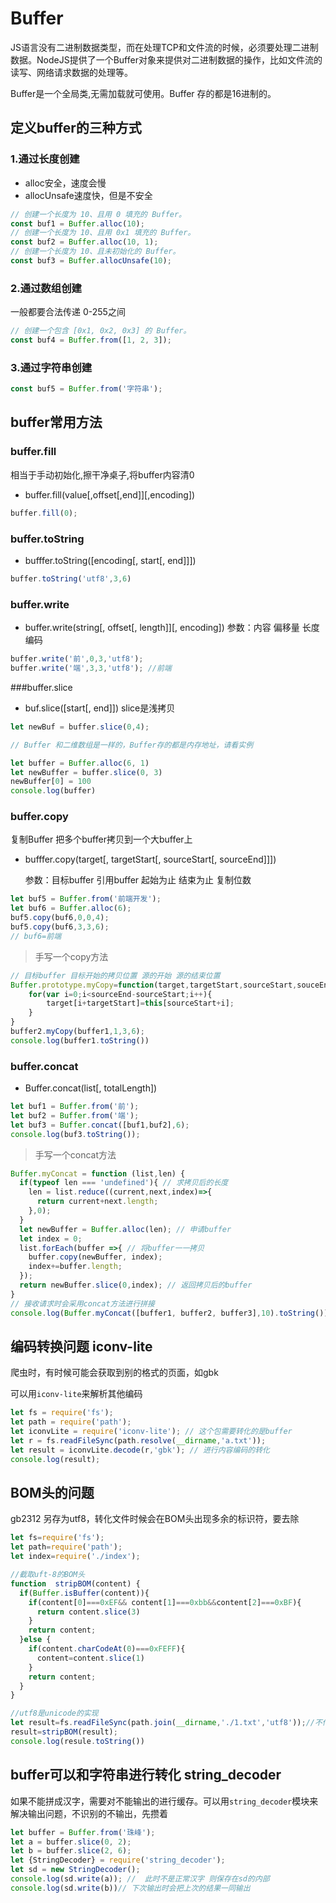 # Buffer

JS语言没有二进制数据类型，而在处理TCP和文件流的时候，必须要处理二进制数据。NodeJS提供了一个Buffer对象来提供对二进制数据的操作，比如文件流的读写、网络请求数据的处理等。

Buffer是一个全局类,无需加载就可使用。Buffer 存的都是16进制的。

## 定义buffer的三种方式

### 1.通过长度创建

- alloc安全，速度会慢
- allocUnsafe速度快，但是不安全

```javascript
// 创建一个长度为 10、且用 0 填充的 Buffer。
const buf1 = Buffer.alloc(10);
// 创建一个长度为 10、且用 0x1 填充的 Buffer。
const buf2 = Buffer.alloc(10, 1);
// 创建一个长度为 10、且未初始化的 Buffer。
const buf3 = Buffer.allocUnsafe(10);
```

### 2.通过数组创建

一般都要合法传递 0-255之间

```javascript
// 创建一个包含 [0x1, 0x2, 0x3] 的 Buffer。
const buf4 = Buffer.from([1, 2, 3]);
```

### 3.通过字符串创建

```javascript
const buf5 = Buffer.from('字符串');
```

## buffer常用方法

### buffer.fill 

相当于手动初始化,擦干净桌子,将buffer内容清0 

- buffer.fill(value[,offset[,end]][,encoding])

```javascript
buffer.fill(0);
```

### buffer.toString 

- bufffer.toString([encoding[, start[, end]]]) 

```javascript
buffer.toString('utf8',3,6)
```

### buffer.write

- buffer.write(string[, offset[, length]][, encoding])  参数：内容 偏移量 长度 编码 

```javascript
buffer.write('前',0,3,'utf8');
buffer.write('端',3,3,'utf8'); //前端
```

###buffer.slice 

- buf.slice([start[, end]])  slice是浅拷贝 

```javascript
let newBuf = buffer.slice(0,4);
```

```javascript
// Buffer 和二维数组是一样的，Buffer存的都是内存地址，请看实例

let buffer = Buffer.alloc(6, 1)
let newBuffer = buffer.slice(0, 3)
newBuffer[0] = 100
console.log(buffer)
```

### buffer.copy

复制Buffer 把多个buffer拷贝到一个大buffer上 

- bufffer.copy(target[, targetStart[, sourceStart[, sourceEnd]]]) 

  参数：目标buffer 引用buffer 起始为止 结束为止 复制位数 

```javascript
let buf5 = Buffer.from('前端开发');
let buf6 = Buffer.alloc(6);
buf5.copy(buf6,0,0,4);
buf5.copy(buf6,3,3,6);
// buf6=前端
```

> 手写一个copy方法

```javascript
// 目标buffer 目标开始的拷贝位置 源的开始 源的结束位置
Buffer.prototype.myCopy=function(target,targetStart,sourceStart,souceEnd){
    for(var i=0;i<sourceEnd-sourceStart;i++){
        target[i+targetStart]=this[sourceStart+i];
    }
}
buffer2.myCopy(buffer1,1,3,6);
console.log(buffer1.toString())
```

### buffer.concat

- Buffer.concat(list[, totalLength]) 

```javascript
let buf1 = Buffer.from('前');
let buf2 = Buffer.from('端');
let buf3 = Buffer.concat([buf1,buf2],6);
console.log(buf3.toString());
```

> 手写一个concat方法

```javascript
Buffer.myConcat = function (list,len) {
  if(typeof len === 'undefined'){ // 求拷贝后的长度
    len = list.reduce((current,next,index)=>{
      return current+next.length;
    },0);
  }
  let newBuffer = Buffer.alloc(len); // 申请buffer
  let index = 0;
  list.forEach(buffer =>{ // 将buffer一一拷贝
    buffer.copy(newBuffer, index);
    index+=buffer.length;
  });
  return newBuffer.slice(0,index); // 返回拷贝后的buffer
}
// 接收请求时会采用concat方法进行拼接
console.log(Buffer.myConcat([buffer1, buffer2, buffer3],10).toString());
```

## 编码转换问题 iconv-lite

爬虫时，有时候可能会获取到别的格式的页面，如gbk

可以用`iconv-lite`来解析其他编码

```javascript
let fs = require('fs');
let path = require('path');
let iconvLite = require('iconv-lite'); // 这个包需要转化的是buffer
let r = fs.readFileSync(path.resolve(__dirname,'a.txt'));
let result = iconvLite.decode(r,'gbk'); // 进行内容编码的转化
console.log(result); 
```

## BOM头的问题

gb2312 另存为utf8，转化文件时候会在BOM头出现多余的标识符，要去除

```javascript
let fs=require('fs');
let path=require('path');
let index=require('./index');

//截取uft-8的BOM头
function  stripBOM(content) {
  if(Buffer.isBuffer(content)){
    if(content[0]===0xEF&& content[1]===0xbb&&content[2]===0xBF){
      return content.slice(3)
    }
    return content;
  }else {
    if(content.charCodeAt(0)===0xFEFF){
      content=content.slice(1)
    }
    return content;
  }
}

//utf8是unicode的实现
let result=fs.readFileSync(path.join(__dirname,'./1.txt','utf8'));//不传默认就是buffer
result=stripBOM(result);
console.log(resule.toString())
```

## buffer可以和字符串进行转化 string_decoder

如果不能拼成汉字，需要对不能输出的进行缓存。可以用`string_decoder`模块来解决输出问题，不识别的不输出，先攒着

```javascript
let buffer = Buffer.from('珠峰'); 
let a = buffer.slice(0, 2);
let b = buffer.slice(2, 6);
let {StringDecoder} = require('string_decoder');
let sd = new StringDecoder();
console.log(sd.write(a)); //  此时不是正常汉字 则保存在sd的内部
console.log(sd.write(b))// 下次输出时会把上次的结果一同输出
```

